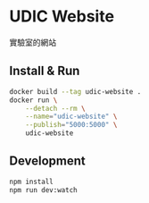 # UDIC Website

實驗室的網站

## Install & Run

```bash
docker build --tag udic-website .
docker run \
	--detach --rm \
	--name="udic-website" \
	--publish="5000:5000" \
	udic-website
```
## Development

```bash
npm install
npm run dev:watch
```

